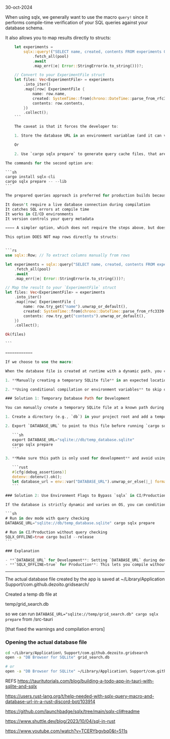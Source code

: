 30-oct-2024

When using sqlx, we generally want to use the macro `query!` since it performs compile-time verification of your SQL queries against your database schema.

It also allows you to map results directly to structs:

````rs
    let experiments =
        sqlx::query!("SELECT name, created, contents FROM experiments ORDER BY created DESC")
            .fetch_all(pool)
            .await
            .map_err(|e| Error::StringError(e.to_string()))?;

    // Convert to your ExperimentFile struct
    let files: Vec<ExperimentFile> = experiments
        .into_iter()
        .map(|row| ExperimentFile {
            name: row.name,
            created: SystemTime::from(chrono::DateTime::parse_from_rfc3339(&row.created).unwrap()),
            contents: row.contents,
        })
        .collect();
    ```

    The caveat is that it forces the developer to:

    1. Store the database URL in an environment variablae (and it can vary, according to the target OS)

    Or

    2. Use `cargo sqlx prepare` to generate query cache files, that are used during compile time.

The commands for the second option are:

```sh
cargo install sqlx-cli
cargo sqlx prepare -- --lib
```

The prepared queries approach is preferred for production builds because:

It doesn't require a live database connection during compilation
It catches SQL errors at compile time
It works in CI/CD environments
It version controls your query metadata

==== A simpler option, which does not require the steps above, but does not perform compile time verification, is to use the `query()` function, rather than the macro above.

This option DOES NOT map rows directly to structs:


```rs
use sqlx::Row; // To extract columns manually from rows

let experiments = sqlx::query("SELECT name, created, contents FROM experiments ORDER BY created DESC")
    .fetch_all(pool)
    .await
    .map_err(|e| Error::StringError(e.to_string()))?;

// Map the result to your `ExperimentFile` struct
let files: Vec<ExperimentFile> = experiments
    .into_iter()
    .map(|row| ExperimentFile {
        name: row.try_get("name").unwrap_or_default(),
        created: SystemTime::from(chrono::DateTime::parse_from_rfc3339(&row.try_get::<String, _>("created").unwrap()).unwrap()),
        contents: row.try_get("contents").unwrap_or_default(),
    })
    .collect();

Ok(files)

```

============

If we choose to use the macro:

When the database file is created at runtime with a dynamic path, you can work around the `sqlx` compile-time check by:

1. **Manually creating a temporary SQLite file** in an expected location for `cargo sqlx prepare` and setting `DATABASE_URL` to point to it, so `sqlx` can use it to cache the query metadata.

2. **Using conditional compilation or environment variables** to skip or simulate this check during compile-time for `sqlx`.

### Solution 1: Temporary Database Path for Development

You can manually create a temporary SQLite file at a known path during development, then set `DATABASE_URL` to point to it for running `cargo sqlx prepare`. For example:

1. Create a directory (e.g., `db`) in your project root and add a temporary SQLite file, e.g., `db/temp_database.sqlite`.

2. Export `DATABASE_URL` to point to this file before running `cargo sqlx prepare`:

   ```sh
   export DATABASE_URL="sqlite://db/temp_database.sqlite"
   cargo sqlx prepare
   ```

3. **Make sure this path is only used for development** and avoid using this database file in production by wrapping it in a check, like so:

   ```rust
   #[cfg(debug_assertions)]
   dotenv::dotenv().ok();
   let database_url = env::var("DATABASE_URL").unwrap_or_else(|_| format!("sqlite://{}", app_handle.path_resolver().app_data_dir().unwrap().join("runtime_database.sqlite").display()));
   ```

### Solution 2: Use Environment Flags to Bypass `sqlx` in CI/Production

If the database is strictly dynamic and varies on OS, you can conditionally run `sqlx prepare` in your development environment only, and bypass it in CI/production where `DATABASE_URL` might not be available. Here's an example:

```sh
# Run in dev mode with query checking
DATABASE_URL="sqlite://db/temp_database.sqlite" cargo sqlx prepare

# Run in CI/Production without query checking
SQLX_OFFLINE=true cargo build --release
```

### Explanation

- **`DATABASE_URL` for Development**: Setting `DATABASE_URL` during development lets `sqlx` prepare and cache the metadata for the queries in an offline `.sqlx` file.
- **`SQLX_OFFLINE=true` for Production**: This lets you compile without needing `DATABASE_URL` at runtime.
````

---

The actual database file created by the app is saved at
~/Library/Application Support/com.github.dezoito.gridsearch/

Created a temp db file at

temp/grid_search.db

so we can run `DATABASE_URL="sqlite://temp/grid_search.db" cargo sqlx prepare` from /src-tauri

[that fixed the warnings and compilation errors]

### Opening the actual database file

```sh
cd ~/Library/Application\ Support/com.github.dezoito.gridsearch
open -a "DB Browser for SQLite" grid_search.db

# or
open -a "DB Browser for SQLite" ~/Library/Application\ Support/com.github.dezoito.gridsearch/grid_search.db
```

REFS
https://tauritutorials.com/blog/building-a-todo-app-in-tauri-with-sqlite-and-sqlx

https://users.rust-lang.org/t/help-needed-with-sqlx-query-macro-and-database-url-in-a-rust-discord-bot/103914

https://github.com/launchbadge/sqlx/tree/main/sqlx-cli#readme

https://www.shuttle.dev/blog/2023/10/04/sql-in-rust

https://www.youtube.com/watch?v=TCERYbgvbq0&t=511s
